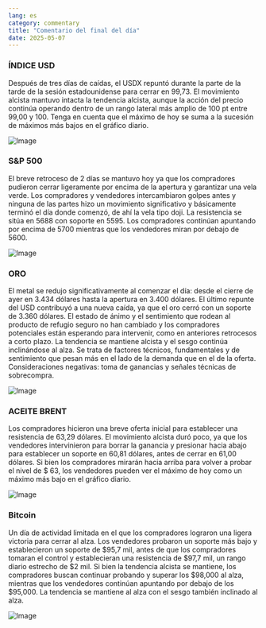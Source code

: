 ```yaml
---
lang: es
category: commentary
title: "Comentario del final del día"
date: 2025-05-07
---
```


### ÍNDICE USD

Después de tres días de caídas, el USDX repuntó durante la parte de la tarde de la sesión estadounidense para cerrar en 99,73. El movimiento alcista mantuvo intacta la tendencia alcista, aunque la acción del precio continúa operando dentro de un rango lateral más amplio de 100 pt entre 99,00 y 100. Tenga en cuenta que el máximo de hoy se suma a la sucesión de máximos más bajos en el gráfico diario. 

![Image](https://markleighedu.github.io/img/May-2025/07-May-2025/usdindex.jpg)

### S&P 500

El breve retroceso de 2 días se mantuvo hoy ya que los compradores pudieron cerrar ligeramente por encima de la apertura y garantizar una vela verde. Los compradores y vendedores intercambiaron golpes antes y ninguna de las partes hizo un movimiento significativo y básicamente terminó el día donde comenzó, de ahí la vela tipo doji. La resistencia se sitúa en 5688 con soporte en 5595. Los compradores continúan apuntando por encima de 5700 mientras que los vendedores miran por debajo de 5600.

![Image](https://markleighedu.github.io/img/May-2025/07-May-2025/sp500.jpg)

### ORO

El metal se redujo significativamente al comenzar el día: desde el cierre de ayer en 3.434 dólares hasta la apertura en 3.400 dólares. El último repunte del USD contribuyó a una nueva caída, ya que el oro cerró con un soporte de 3.360 dólares. El estado de ánimo y el sentimiento que rodean al producto de refugio seguro no han cambiado y los compradores potenciales están esperando para intervenir, como en anteriores retrocesos a corto plazo. La tendencia se mantiene alcista y el sesgo continúa inclinándose al alza. Se trata de factores técnicos, fundamentales y de sentimiento que pesan más en el lado de la demanda que en el de la oferta. Consideraciones negativas: toma de ganancias y señales técnicas de sobrecompra.  

![Image](https://markleighedu.github.io/img/May-2025/07-May-2025/gold.jpg)

### ACEITE BRENT

Los compradores hicieron una breve oferta inicial para establecer una resistencia de 63,29 dólares. El movimiento alcista duró poco, ya que los vendedores intervinieron para borrar la ganancia y presionar hacia abajo para establecer un soporte en 60,81 dólares, antes de cerrar en 61,00 dólares. Si bien los compradores mirarán hacia arriba para volver a probar el nivel de $ 63, los vendedores pueden ver el máximo de hoy como un máximo más bajo en el gráfico diario.

![Image](https://markleighedu.github.io/img/May-2025/07-May-2025/brentoil.jpg)

### Bitcoin

Un día de actividad limitada en el que los compradores lograron una ligera victoria para cerrar al alza. Los vendedores probaron un soporte más bajo y establecieron un soporte de $95,7 mil, antes de que los compradores tomaran el control y establecieran una resistencia de $97,7 mil, un rango diario estrecho de $2 mil. Si bien la tendencia alcista se mantiene, los compradores buscan continuar probando y superar los $98,000 al alza, mientras que los vendedores continúan apuntando por debajo de los $95,000. La tendencia se mantiene al alza con el sesgo también inclinado al alza.

![Image](https://markleighedu.github.io/img/May-2025/07-May-2025/bitcoin.jpg)

